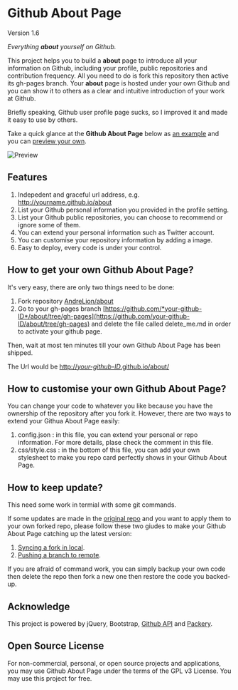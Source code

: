 Github About Page
================

Version 1.6

_Everything **about** yourself on Github._

This project helps you to build a **about** page to introduce all your information on Github, including your profile, public repositories and contribution frequency. All you need to do is fork this repository then active its gh-pages branch. Your **about** page is hosted under your own Github and you can show it to others as a clear and intuitive introduction of your work at Github.

Briefly speaking, Github user profile page sucks, so I improved it and made it easy to use by others.

Take a quick glance at the **Github About Page** below as [an example](http://andrelion.github.io/about/) and you can [preview your own](http://andrelion.github.io/about/preview/).

![Preview](http://andrelion.github.io/about/assets/preview.png "Preview")




Features
-----------------
1. Indepedent and graceful url address, e.g. http://yourname.github.io/about
2. List your Github personal information you provided in the profile setting.
3. List your Github public repositories, you can choose to recommend or ignore some of them.
4. You can extend your personal information such as Twitter account.
5. You can customise your repository information by adding a image.
5. Easy to deploy, every code is under your control.

How to get your own Github About Page?
-----------------
It's very easy, there are only two things need to be done:

1. Fork repository [AndreLion/about](https://github.com/AndreLion/about)
2. Go to your gh-pages branch [https://github.com/*your-github-ID*/about/tree/gh-pages](https://github.com/your-github-ID/about/tree/gh-pages) and delete the file called delete_me.md in order to activate your github page.

Then, wait at most ten minutes till your own Github About Page has been shipped. 

The Url would be [http://*your-github-ID*.github.io/about/](http://your-github-ID.github.io/about/)

How to customise your own Github About Page?
-----------------
You can change your code to whatever you like because you have the ownership of the repository after you fork it. However, there are two ways to extend your Githua About Page easily:

1. config.json : in this file, you can extend your personal or repo information. For more details, plase check the comment in this file.
2. css/style.css : in the bottom of this file, you can add your own stylesheet to make you repo card perfectly shows in your Github About Page.

How to keep update?
-----------------
This need some work in termial with some git commands.

If some updates are made in the [original repo](https://github.com/AndreLion/about) and you want to apply them to your own forked repo, please follow these two giudes to make your Github About Page catching up the latest version:

1. [Syncing a fork in local](https://help.github.com/articles/syncing-a-fork).
2. [Pushing a branch to remote](https://help.github.com/articles/pushing-to-a-remote#pushing-a-branch).

If you are afraid of command work, you can simply backup your own code then delete the repo then fork a new one then restore the code you backed-up.

Acknowledge
----------------
This project is powered by jQuery, Bootstrap, [Github API](http://developer.github.com/) and [Packery](http://packery.metafizzy.co/).

Open Source License
----------------
For non-commercial, personal, or open source projects and applications, you may use Github About Page under the terms of the GPL v3 License. You may use this project for free.
